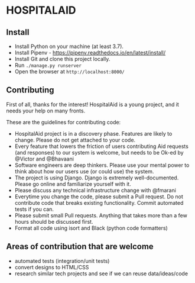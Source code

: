 HOSPITALAID
===

Install
---

- Install Python on your machine (at least 3.7).
- Install Pipenv - https://pipenv.readthedocs.io/en/latest/install/
- Install Git and clone this project locally.
- Run `./manage.py runserver`
- Open the browser at `http://localhost:8000/`


Contributing
---

First of all, thanks for the interest! HospitalAid is a young project, and it needs your help on many fronts.

These are the guidelines for contributing code:

- HospitalAid project is in a discovery phase. Features are likely to change. Please do not get attached to your code.
- Every feature that lowers the friction of users contributing Aid requests (and responses) to our system is welcome, but needs to be Ok-ed by @Victor and @Bhavaani
- Software engineers are deep thinkers. Please use your mental power to think about how our users use (or could use) the system.
- The project is using Django. Django is extremely well-documented. Please go online and familiarize yourself with it.
- Please discuss any technical infrastructure change with @fmarani
- Everytime you change the code, please submit a Pull request. Do not contribute code that breaks existing functionality. Commit automated tests if you can.
- Please submit small Pull requests. Anything that takes more than a few hours should be discussed first.
- Format all code using isort and Black (python code formatters)


Areas of contribution that are welcome
---

- automated tests (integration/unit tests)
- convert designs to HTML/CSS
- research similar tech projects and see if we can reuse data/ideas/code
